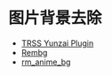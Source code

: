 # 图片背景去除
- [TRSS Yunzai Plugin](https://Yunzai.TRSS.me)
- [Rembg](https://github.com/danielgatis/rembg)
- [rm_anime_bg](https://github.com/shirayu/rm_anime_bg)